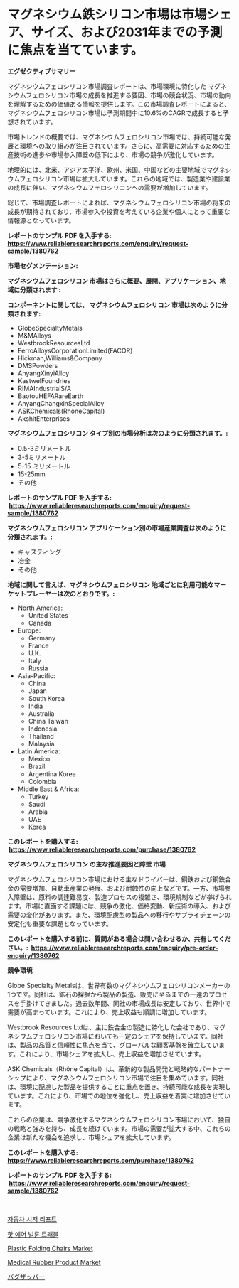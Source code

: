 <p><h1>マグネシウム鉄シリコン市場は市場シェア、サイズ、および2031年までの予測に焦点を当てています。</h1></p><p><strong>エグゼクティブサマリー</strong></p>
<p><p>マグネシウムフェロシリコン市場調査レポートは、市場環境に特化した マグネシウムフェロシリコン市場の成長を推進する要因、市場の競合状況、市場の動向を理解するための価値ある情報を提供します。この市場調査レポートによると、マグネシウムフェロシリコン市場は予測期間中に10.6%のCAGRで成長すると予想されています。</p><p>市場トレンドの概要では、マグネシウムフェロシリコン市場では、持続可能な発展と環境への取り組みが注目されています。さらに、高需要に対応するための生産技術の進歩や市場参入障壁の低下により、市場の競争が激化しています。</p><p>地理的には、北米、アジア太平洋、欧州、米国、中国などの主要地域でマグネシウムフェロシリコン市場は拡大しています。これらの地域では、製造業や建設業の成長に伴い、マグネシウムフェロシリコンへの需要が増加しています。</p><p>総じて、市場調査レポートによれば、マグネシウムフェロシリコン市場の将来の成長が期待されており、市場参入や投資を考えている企業や個人にとって重要な情報源となっています。</p></p>
<p><strong>レポートのサンプル PDF を入手する: <a href="https://www.reliableresearchreports.com/enquiry/request-sample/1380762">https://www.reliableresearchreports.com/enquiry/request-sample/1380762</a></strong></p>
<p><strong>市場セグメンテーション:</strong></p>
<p><strong> マグネシウムフェロシリコン 市場はさらに概要、展開、アプリケーション、地域に分類されます :</strong></p>
<p><strong>コンポーネントに関しては、 マグネシウムフェロシリコン 市場は次のように分類されます: &nbsp;</strong></p>
<p><ul><li>GlobeSpecialtyMetals</li><li>M&MAlloys</li><li>WestbrookResourcesLtd</li><li>FerroAlloysCorporationLimited(FACOR)</li><li>Hickman,Williams&Company</li><li>DMSPowders</li><li>AnyangXinyiAlloy</li><li>KastwelFoundries</li><li>RIMAIndustrialS/A</li><li>BaotouHEFARareEarth</li><li>AnyangChangxinSpecialAlloy</li><li>ASKChemicals(RhôneCapital)</li><li>AkshitEnterprises</li></ul></p>
<p><strong> マグネシウムフェロシリコン タイプ別の市場分析は次のように分類されます。:</strong></p>
<p><ul><li>0.5-3ミリメートル</li><li>3-5ミリメートル</li><li>5-15 ミリメートル</li><li>15-25mm</li><li>その他</li></ul></p>
<p><strong>レポートのサンプル PDF を入手する: &nbsp;<a href="https://www.reliableresearchreports.com/enquiry/request-sample/1380762">https://www.reliableresearchreports.com/enquiry/request-sample/1380762</a></strong></p>
<p><strong> マグネシウムフェロシリコン アプリケーション別の市場産業調査は次のように分類されます。:</strong></p>
<p><ul><li>キャスティング</li><li>冶金</li><li>その他</li></ul></p>
<p><strong>地域に関して言えば、マグネシウムフェロシリコン 地域ごとに利用可能なマーケットプレーヤーは次のとおりです。:</strong></p>
<p><ul>
    <li>
        North America:
        <ul>
            <li>United States</li>
            <li>Canada</li>
        </ul>
    </li>
    <li>
        Europe:
        <ul>
            <li>Germany</li>
            <li>France</li>
            <li>U.K.</li>
            <li>Italy</li>
            <li>Russia</li>
        </ul>
    </li>
    <li>
        Asia-Pacific:
        <ul>
            <li>China</li>
            <li>Japan</li>
            <li>South Korea</li>
            <li>India</li>
            <li>Australia</li>
            <li>China Taiwan</li>
            <li>Indonesia</li>
            <li>Thailand</li>
            <li>Malaysia</li>
        </ul>
    </li>
    <li>
        Latin America:
        <ul>
            <li>Mexico</li>
            <li>Brazil</li>
            <li>Argentina Korea</li>
            <li>Colombia</li>
        </ul>
    </li>
    <li>
        Middle East & Africa:
        <ul>
            <li>Turkey</li>
            <li>Saudi</li>
            <li>Arabia</li>
            <li>UAE</li>
            <li>Korea</li>
        </ul>
    </li>
    </ul></p>
<p><strong>このレポートを購入する: &nbsp;<a href="https://www.reliableresearchreports.com/purchase/1380762">https://www.reliableresearchreports.com/purchase/1380762</a></strong></p>
<p><strong>マグネシウムフェロシリコン の主な推進要因と障壁 市場</strong></p>
<p><p>マグネシウムフェロシリコン市場における主なドライバーは、鋼鉄および鋼鉄合金の需要増加、自動車産業の発展、および耐蝕性の向上などです。一方、市場参入障壁は、原料の調達難易度、製造プロセスの複雑さ、環境規制などが挙げられます。市場に直面する課題には、競争の激化、価格変動、新技術の導入、および需要の変化があります。また、環境配慮型の製品への移行やサプライチェーンの安定化も重要な課題となっています。</p></p>
<p><strong>このレポートを購入する前に、質問がある場合は問い合わせるか、共有してください。:&nbsp; <a href="https://www.reliableresearchreports.com/enquiry/pre-order-enquiry/1380762">https://www.reliableresearchreports.com/enquiry/pre-order-enquiry/1380762</a></strong></p>
<p><strong>競争環境</strong></p>
<p><p>Globe Specialty Metalsは、世界有数のマグネシウムフェロシリコンメーカーの1つです。同社は、鉱石の採掘から製品の製造、販売に至るまでの一連のプロセスを手掛けてきました。過去数年間、同社の市場成長は安定しており、世界中で需要が高まっています。これにより、売上収益も順調に増加しています。</p><p>Westbrook Resources Ltdは、主に鉄合金の製造に特化した会社であり、マグネシウムフェロシリコン市場においても一定のシェアを保持しています。同社は、製品の品質と信頼性に焦点を当て、グローバルな顧客基盤を確立しています。これにより、市場シェアを拡大し、売上収益を増加させています。</p><p>ASK Chemicals（Rhône Capital）は、革新的な製品開発と戦略的なパートナーシップにより、マグネシウムフェロシリコン市場で注目を集めています。同社は、環境に配慮した製品を提供することに重点を置き、持続可能な成長を実現しています。これにより、市場での地位を強化し、売上収益を着実に増加させています。</p><p>これらの企業は、競争激化するマグネシウムフェロシリコン市場において、独自の戦略と強みを持ち、成長を続けています。市場の需要が拡大する中、これらの企業は新たな機会を追求し、市場シェアを拡大しています。</p></p>
<p><strong>このレポートを購入する: &nbsp; <a href="https://www.reliableresearchreports.com/purchase/1380762">https://www.reliableresearchreports.com/purchase/1380762</a></strong></p>
<p><strong>レポートのサンプル PDF を入手する: &nbsp;<a href="https://www.reliableresearchreports.com/enquiry/request-sample/1380762">https://www.reliableresearchreports.com/enquiry/request-sample/1380762</a></strong><strong></strong></p>
<p>&nbsp;</p>
<p><p><a href="https://github.com/vs2869dizt0/Market-Research-Report-List-1/blob/main/17271693338.md">자동차 시저 리프트</a></p><p><a href="https://medium.com/@cierrahayes645/%EC%97%B4%EA%B8%B0-%EC%A0%9C%EC%84%A0-%EC%97%AC%ED%96%89-%EC%8B%9C%EC%9E%A5-%EA%B7%9C%EB%AA%A8-cagr-%EC%B6%94%EC%84%B8-2024-2030-0a866eef475d">핫 에어 벌룬 트래블</a></p><p><a href="https://github.com/julyju69/Market-Research-Report-List-2/blob/main/plastic-folding-chairs-market.md">Plastic Folding Chairs Market</a></p><p><a href="https://issuu.com/reportprime-2/docs/medical-rubber-product-market-size-2030.pptx">Medical Rubber Product Market</a></p><p><a href="https://medium.com/@carlieshields/%E3%83%90%E3%82%B0%E3%82%BE%E3%83%83%E3%83%91%E3%83%BC%E5%B8%82%E5%A0%B4%E5%88%86%E6%9E%90-%E3%81%9D%E3%81%AEcagr-%E5%B8%82%E5%A0%B4%E3%82%BB%E3%82%B0%E3%83%A1%E3%83%B3%E3%83%86%E3%83%BC%E3%82%B7%E3%83%A7%E3%83%B3-%E3%81%8A%E3%82%88%E3%81%B3%E3%82%B0%E3%83%AD%E3%83%BC%E3%83%90%E3%83%AB%E7%94%A3%E6%A5%AD%E6%A6%82%E8%A6%81-be5e4529d495">バグザッパー</a></p></p>